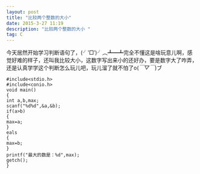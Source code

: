 ```yaml
---
layout: post
title: "比较两个整数的大小"
date: 2015-3-27 11:19
description: "比较两个整数的大小 "
tag: C
---
```



今天居然开始学习判断语句了，(╯‵□′)╯︵┻━┻完全不懂这是啥玩意儿啊，感觉好难的样子，还叫我比较大小，这数字写出来小的还好办，要是数字大了咋弄，还是认真学学这个判断怎么玩儿吧，玩儿溜了就不怕了o(*￣▽￣*)ブ

```
#include<stdio.h>
#include<conio.h>
void main()
{
int a,b,max;
scanf("%d%d",&a,&b);
if(a>b)
{
max=a;
}
eals
{
max=b;
}
printf("最大的数是：%d",max);
getch();
} 
```
